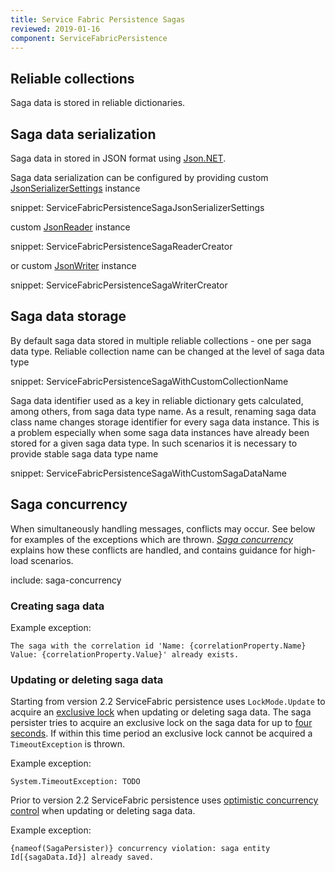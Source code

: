 ```yaml
---
title: Service Fabric Persistence Sagas
reviewed: 2019-01-16
component: ServiceFabricPersistence
---
```



## Reliable collections

Saga data is stored in reliable dictionaries.


## Saga data serialization

Saga data in stored in JSON format using [Json.NET](https://www.newtonsoft.com/json). 

Saga data serialization can be configured by providing custom [JsonSerializerSettings](https://www.newtonsoft.com/json/help/html/T_Newtonsoft_Json_JsonSerializerSettings.htm) instance

snippet: ServiceFabricPersistenceSagaJsonSerializerSettings

custom [JsonReader](https://www.newtonsoft.com/json/help/html/T_Newtonsoft_Json_JsonReader.htm) instance

snippet: ServiceFabricPersistenceSagaReaderCreator

or custom [JsonWriter](https://www.newtonsoft.com/json/help/html/T_Newtonsoft_Json_JsonWriter.htm) instance

snippet: ServiceFabricPersistenceSagaWriterCreator


## Saga data storage 

By default saga data stored in multiple reliable collections - one per saga data type. Reliable collection name can be changed at the level of saga data type

snippet: ServiceFabricPersistenceSagaWithCustomCollectionName

Saga data identifier used as a key in reliable dictionary gets calculated, among others, from saga data type name. As a result, renaming saga data class name changes storage identifier for every saga data instance. This is a problem especially when some saga data instances have already been stored for a given saga data type. In such scenarios it is necessary to provide stable saga data type name

snippet: ServiceFabricPersistenceSagaWithCustomSagaDataName

## Saga concurrency

When simultaneously handling messages, conflicts may occur. See below for examples of the exceptions which are thrown. _[Saga concurrency](/nservicebus/sagas/concurrency.md)_ explains how these conflicts are handled, and contains guidance for high-load scenarios.

include: saga-concurrency

### Creating saga data

Example exception:

```
The saga with the correlation id 'Name: {correlationProperty.Name} Value: {correlationProperty.Value}' already exists.
```

### Updating or deleting saga data

Starting from version 2.2 ServiceFabric persistence uses `LockMode.Update` to acquire an [exclusive lock](https://docs.microsoft.com/en-us/azure/service-fabric/service-fabric-reliable-services-reliable-collections-transactions-locks#locks) when updating or deleting saga data. The saga persister tries to acquire an exclusive lock on the saga data for up to [four seconds](persistence/service-fabric/#usage-transaction-timeout). If within this time period an exclusive lock cannot be acquired a `TimeoutException` is thrown.

Example exception:

```
System.TimeoutException: TODO
```

Prior to version 2.2 ServiceFabric persistence uses [optimistic concurrency control](https://en.wikipedia.org/wiki/Optimistic_concurrency_control) when updating or deleting saga data.

Example exception:

```
{nameof(SagaPersister)} concurrency violation: saga entity Id[{sagaData.Id}] already saved.
```
